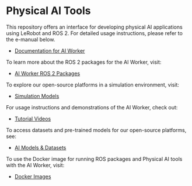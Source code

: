 # Physical AI Tools

This repository offers an interface for developing physical AI applications using LeRobot and ROS 2. For detailed usage instructions, please refer to the e-manual below.
  - [Documentation for AI Worker](https://ai.robotis.com/)

To learn more about the ROS 2 packages for the AI Worker, visit:
  - [AI Worker ROS 2 Packages](https://github.com/ROBOTIS-GIT/ai_worker)

To explore our open-source platforms in a simulation environment, visit:
  - [Simulation Models](https://github.com/ROBOTIS-GIT/robotis_mujoco_menagerie)

For usage instructions and demonstrations of the AI Worker, check out:
  - [Tutorial Videos](https://www.youtube.com/@ROBOTISOpenSourceTeam)

To access datasets and pre-trained models for our open-source platforms, see:
  - [AI Models & Datasets](https://huggingface.co/ROBOTIS)

To use the Docker image for running ROS packages and Physical AI tools with the AI Worker, visit:
  - [Docker Images](https://hub.docker.com/r/robotis/ros/tags)
